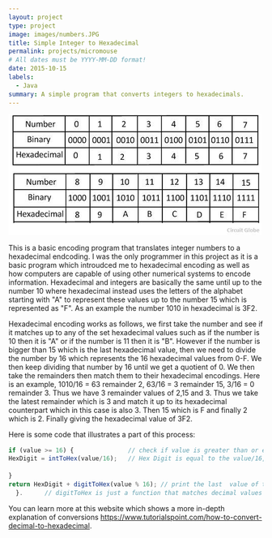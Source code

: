 ```yaml
---
layout: project
type: project
image: images/numbers.JPG
title: Simple Integer to Hexadecimal
permalink: projects/micromouse
# All dates must be YYYY-MM-DD format!
date: 2015-10-15
labels:
  - Java
summary: A simple program that converts integers to hexadecimals.
---
```


<div class="ui small rounded images">
  <img class="ui image" src="../images/conversion.jpg">
</div>

This is a basic encoding program that translates integer numbers to a hexadecimal endcoding. I was the only programmer in this project as it is a basic program which introudced me to hexadecimal encoding as well as how computers are capable of using other numerical systems to encode information. Hexadecimal and integers are basically the same until up to the number 10 where hexadecimal instead uses the letters of the alphabet starting with "A" to represent these values up to the number 15 which is represented as "F". As an example the number 1010 in hexadecimal is 3F2.

Hexadecimal encoding works as follows, we first take the number and see if it matches up to any of the set hexadecimal values such as if the number is 10 then it is "A" or if the number is 11 then it is "B". However if the number is bigger than 15 which is the last hexadecimal value, then we need to divide the number by 16 which represents the 16 hexadecimal values from 0-F. We then keep dividing that number by 16 until we get a quotient of 0. We then take the remainders then match them to their hexadecimal encodings. Here is an example, 1010/16 = 63 remainder 2, 63/16 = 3 remainder 15, 3/16 = 0 remainder 3. Thus we have 3 remainder values of 2,15 and 3. Thus we take the latest remainder which is 3 and match it up to its hexadecimal counterpart which in this case is also 3. Then 15 which is F and finally 2 which is 2. Finally giving the hexadecimal value of 3F2.

Here is some code that illustrates a part of this process:

```js
if (value >= 16) {               // check if value is greater than or equal to 16
HexDigit = intToHex(value/16);   // Hex Digit is equal to the value/16, keep on doing it until value is not greater than or equal to 16 (intToHex is the name of the function).

} 
return HexDigit + digitToHex(value % 16); // print the last  value of the hexadecimals until it runs then print the HexDigit in front
  }.      // digitToHex is just a function that matches decimal values to hexadecimal values

```

You can learn more at this website which shows a more in-depth explanation of conversions https://www.tutorialspoint.com/how-to-convert-decimal-to-hexadecimal.



